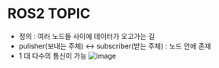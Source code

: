 # ROS2 TOPIC
- 정의 : 여러 노드들 사이에 데이터가 오고가는 길
- pulisher(보내는 주체) <-> subscriber(받는 주체) : 노드 안에 존재
- 1 대 다수의 통신이 가능 
![image](https://user-images.githubusercontent.com/88695655/181877255-978d3d5d-f9d1-4e96-98f1-7f7d48c76a91.png)

